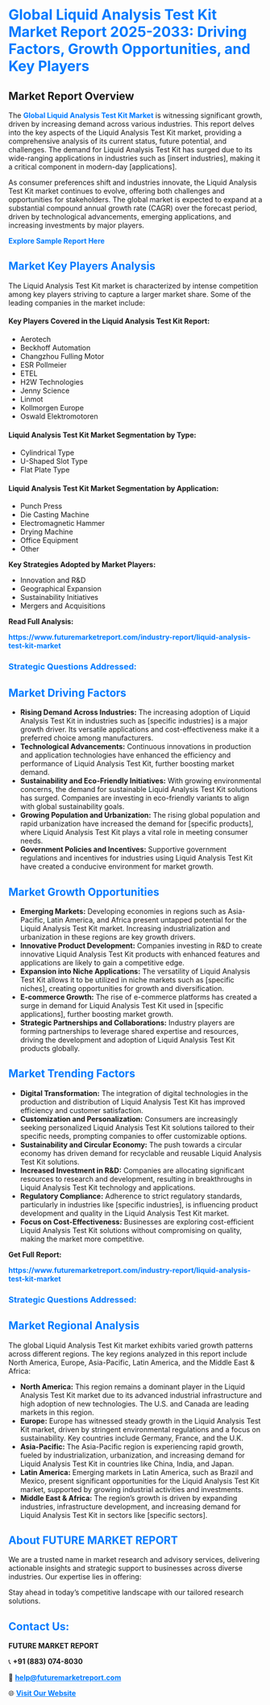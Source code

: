 <h1 style="color: #007BFF;">Global Liquid Analysis Test Kit Market Report 2025-2033: Driving Factors, Growth Opportunities, and Key Players</h1>

<section id="overview">
<h2>Market Report Overview</h2>
<p>The <a href="https://www.futuremarketreport.com/industry-report/liquid-analysis-test-kit-market" style="color: #007BFF; text-decoration: none;"><strong>Global Liquid Analysis Test Kit Market</strong></a> is witnessing significant growth, driven by increasing demand across various industries. This report delves into the key aspects of the Liquid Analysis Test Kit market, providing a comprehensive analysis of its current status, future potential, and challenges. The demand for Liquid Analysis Test Kit has surged due to its wide-ranging applications in industries such as [insert industries], making it a critical component in modern-day [applications].</p>
<p>As consumer preferences shift and industries innovate, the Liquid Analysis Test Kit market continues to evolve, offering both challenges and opportunities for stakeholders. The global market is expected to expand at a substantial compound annual growth rate (CAGR) over the forecast period, driven by technological advancements, emerging applications, and increasing investments by major players.</p>
</section>

<section id="overview">
<p><a href="https://www.futuremarketreport.com/request-sample/reportId=33600" style="color: #007BFF; text-decoration: none;"><strong>Explore Sample Report Here</strong></a></p>
</section>

<section id="key-players">
<h2 style="color: #007BFF;">Market Key Players Analysis</h2>
<p>The Liquid Analysis Test Kit market is characterized by intense competition among key players striving to capture a larger market share. Some of the leading companies in the market include:</p>
<h4>Key Players Covered in the Liquid Analysis Test Kit Report:</h4>
<ul><li>Aerotech</li><li>Beckhoff Automation</li><li>Changzhou Fulling Motor</li><li>ESR Pollmeier</li><li>ETEL</li><li>H2W Technologies</li><li>Jenny Science</li><li>Linmot</li><li>Kollmorgen Europe</li><li>Oswald Elektromotoren</li></ul>
<h4>Liquid Analysis Test Kit Market Segmentation by Type:</h4>
<ul><li>Cylindrical Type</li><li>U-Shaped Slot Type</li><li>Flat Plate Type</li></ul>

<h4>Liquid Analysis Test Kit Market Segmentation by Application:</h4>
<ul><li>Punch Press</li><li>Die Casting Machine</li><li>Electromagnetic Hammer</li><li>Drying Machine</li><li>Office Equipment</li><li>Other</li></ul>
<p><strong>Key Strategies Adopted by Market Players:</strong></p>
<ul>
<li>Innovation and R&D</li>
<li>Geographical Expansion</li>
<li>Sustainability Initiatives</li>
<li>Mergers and Acquisitions</li>
</ul>
</section>

<section>
<p><strong>Read Full Analysis: </strong></p><a href="https://www.futuremarketreport.com/industry-report/liquid-analysis-test-kit-market" style="color: #007BFF; text-decoration: none;"><strong>https://www.futuremarketreport.com/industry-report/liquid-analysis-test-kit-market</strong></a>
<h3 style="color: #007BFF;">Strategic Questions Addressed:</h3>
</section>

<section id="driving-factors">
<h2 style="color: #007BFF;">Market Driving Factors</h2>
<ul>
<li><strong>Rising Demand Across Industries:</strong> The increasing adoption of Liquid Analysis Test Kit in industries such as [specific industries] is a major growth driver. Its versatile applications and cost-effectiveness make it a preferred choice among manufacturers.</li>
<li><strong>Technological Advancements:</strong> Continuous innovations in production and application technologies have enhanced the efficiency and performance of Liquid Analysis Test Kit, further boosting market demand.</li>
<li><strong>Sustainability and Eco-Friendly Initiatives:</strong> With growing environmental concerns, the demand for sustainable Liquid Analysis Test Kit solutions has surged. Companies are investing in eco-friendly variants to align with global sustainability goals.</li>
<li><strong>Growing Population and Urbanization:</strong> The rising global population and rapid urbanization have increased the demand for [specific products], where Liquid Analysis Test Kit plays a vital role in meeting consumer needs.</li>
<li><strong>Government Policies and Incentives:</strong> Supportive government regulations and incentives for industries using Liquid Analysis Test Kit have created a conducive environment for market growth.</li>
</ul>
</section>

<section id="growth-opportunities">
<h2 style="color: #007BFF;">Market Growth Opportunities</h2>
<ul>
<li><strong>Emerging Markets:</strong> Developing economies in regions such as Asia-Pacific, Latin America, and Africa present untapped potential for the Liquid Analysis Test Kit market. Increasing industrialization and urbanization in these regions are key growth drivers.</li>
<li><strong>Innovative Product Development:</strong> Companies investing in R&D to create innovative Liquid Analysis Test Kit products with enhanced features and applications are likely to gain a competitive edge.</li>
<li><strong>Expansion into Niche Applications:</strong> The versatility of Liquid Analysis Test Kit allows it to be utilized in niche markets such as [specific niches], creating opportunities for growth and diversification.</li>
<li><strong>E-commerce Growth:</strong> The rise of e-commerce platforms has created a surge in demand for Liquid Analysis Test Kit used in [specific applications], further boosting market growth.</li>
<li><strong>Strategic Partnerships and Collaborations:</strong> Industry players are forming partnerships to leverage shared expertise and resources, driving the development and adoption of Liquid Analysis Test Kit products globally.</li>
</ul>
</section>

<section id="trending-factors">
<h2 style="color: #007BFF;">Market Trending Factors</h2>
<ul>
<li><strong>Digital Transformation:</strong> The integration of digital technologies in the production and distribution of Liquid Analysis Test Kit has improved efficiency and customer satisfaction.</li>
<li><strong>Customization and Personalization:</strong> Consumers are increasingly seeking personalized Liquid Analysis Test Kit solutions tailored to their specific needs, prompting companies to offer customizable options.</li>
<li><strong>Sustainability and Circular Economy:</strong> The push towards a circular economy has driven demand for recyclable and reusable Liquid Analysis Test Kit solutions.</li>
<li><strong>Increased Investment in R&D:</strong> Companies are allocating significant resources to research and development, resulting in breakthroughs in Liquid Analysis Test Kit technology and applications.</li>
<li><strong>Regulatory Compliance:</strong> Adherence to strict regulatory standards, particularly in industries like [specific industries], is influencing product development and quality in the Liquid Analysis Test Kit market.</li>
<li><strong>Focus on Cost-Effectiveness:</strong> Businesses are exploring cost-efficient Liquid Analysis Test Kit solutions without compromising on quality, making the market more competitive.</li>
</ul>
</section>

<section>
<p><strong>Get Full Report: </strong></p><a href="https://www.futuremarketreport.com/industry-report/liquid-analysis-test-kit-market" style="color: #007BFF; text-decoration: none;"><strong>https://www.futuremarketreport.com/industry-report/liquid-analysis-test-kit-market</strong></a>
<h3 style="color: #007BFF;">Strategic Questions Addressed:</h3>
</section>


<section id="regional-analysis">
<h2 style="color: #007BFF;">Market Regional Analysis</h2>
<p>The global Liquid Analysis Test Kit market exhibits varied growth patterns across different regions. The key regions analyzed in this report include North America, Europe, Asia-Pacific, Latin America, and the Middle East & Africa:</p>
<ul>
<li><strong>North America:</strong> This region remains a dominant player in the Liquid Analysis Test Kit market due to its advanced industrial infrastructure and high adoption of new technologies. The U.S. and Canada are leading markets in this region.</li>
<li><strong>Europe:</strong> Europe has witnessed steady growth in the Liquid Analysis Test Kit market, driven by stringent environmental regulations and a focus on sustainability. Key countries include Germany, France, and the U.K.</li>
<li><strong>Asia-Pacific:</strong> The Asia-Pacific region is experiencing rapid growth, fueled by industrialization, urbanization, and increasing demand for Liquid Analysis Test Kit in countries like China, India, and Japan.</li>
<li><strong>Latin America:</strong> Emerging markets in Latin America, such as Brazil and Mexico, present significant opportunities for the Liquid Analysis Test Kit market, supported by growing industrial activities and investments.</li>
<li><strong>Middle East & Africa:</strong> The region’s growth is driven by expanding industries, infrastructure development, and increasing demand for Liquid Analysis Test Kit in sectors like [specific sectors].</li>
</ul>
</section>

<footer>
<h2 style="color: #007BFF;">About FUTURE MARKET REPORT</h2>
<p>We are a trusted name in market research and advisory services, delivering actionable insights and strategic support to businesses across diverse industries. Our expertise lies in offering:</p>

<p>Stay ahead in today’s competitive landscape with our tailored research solutions.</p>

<h2 style="color: #007BFF;">Contact Us:</h2>
<p><strong>FUTURE MARKET REPORT</strong></p>
<p>📞 <strong>+91 (883) 074-8030</strong></p>
<p>📧 <strong><a href="mailto:help@futuremarketreport.com" style="color: #007BFF;">help@futuremarketreport.com</a></strong></p>
<p>🌐 <strong><a href="https://www.futuremarketreport.com/" style="color: #007BFF;">Visit Our Website</a></strong></p>
</footer>